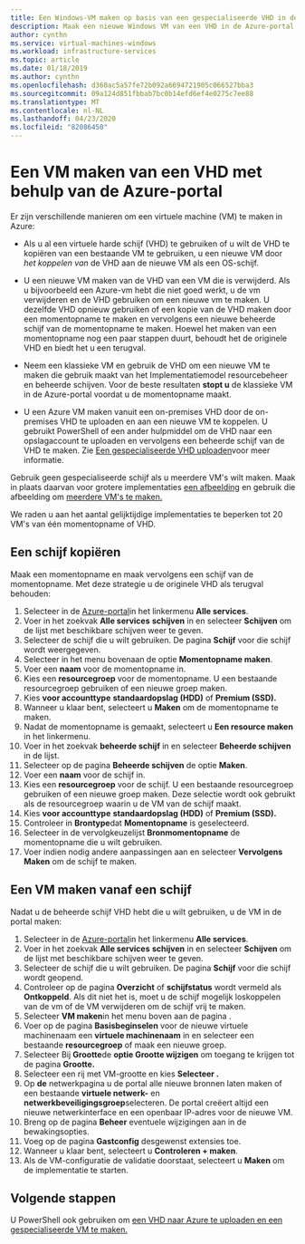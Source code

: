 ```yaml
---
title: Een Windows-VM maken op basis van een gespecialiseerde VHD in de Azure-portal
description: Maak een nieuwe Windows VM van een VHD in de Azure-portal.
author: cynthn
ms.service: virtual-machines-windows
ms.workload: infrastructure-services
ms.topic: article
ms.date: 01/18/2019
ms.author: cynthn
ms.openlocfilehash: d360ac5a57fe72b092a6694721905c066527bba3
ms.sourcegitcommit: 09a124d851fbbab7bc0b14efd6ef4e0275c7ee88
ms.translationtype: MT
ms.contentlocale: nl-NL
ms.lasthandoff: 04/23/2020
ms.locfileid: "82086450"
---
```

# <a name="create-a-vm-from-a-vhd-by-using-the-azure-portal"></a>Een VM maken van een VHD met behulp van de Azure-portal

Er zijn verschillende manieren om een virtuele machine (VM) te maken in Azure: 

- Als u al een virtuele harde schijf (VHD) te gebruiken of u wilt de VHD te kopiëren van een bestaande VM te gebruiken, u een nieuwe VM door *het koppelen van* de VHD aan de nieuwe VM als een OS-schijf. 

- U een nieuwe VM maken van de VHD van een VM die is verwijderd. Als u bijvoorbeeld een Azure-vm hebt die niet goed werkt, u de vm verwijderen en de VHD gebruiken om een nieuwe vm te maken. U dezelfde VHD opnieuw gebruiken of een kopie van de VHD maken door een momentopname te maken en vervolgens een nieuwe beheerde schijf van de momentopname te maken. Hoewel het maken van een momentopname nog een paar stappen duurt, behoudt het de originele VHD en biedt het u een terugval.

- Neem een klassieke VM en gebruik de VHD om een nieuwe VM te maken die gebruik maakt van het Implementatiemodel resourcebeheer en beheerde schijven. Voor de beste resultaten **stopt u** de klassieke VM in de Azure-portal voordat u de momentopname maakt.
 
- U een Azure VM maken vanuit een on-premises VHD door de on-premises VHD te uploaden en aan een nieuwe VM te koppelen. U gebruikt PowerShell of een ander hulpmiddel om de VHD naar een opslagaccount te uploaden en vervolgens een beheerde schijf van de VHD te maken. Zie [Een gespecialiseerde VHD uploaden](create-vm-specialized.md#option-2-upload-a-specialized-vhd)voor meer informatie. 

Gebruik geen gespecialiseerde schijf als u meerdere VM's wilt maken. Maak in plaats daarvan voor grotere implementaties [een afbeelding](capture-image-resource.md) en gebruik die afbeelding om [meerdere VM's te maken.](create-vm-generalized-managed.md)

We raden u aan het aantal gelijktijdige implementaties te beperken tot 20 VM's van één momentopname of VHD. 

## <a name="copy-a-disk"></a>Een schijf kopiëren

Maak een momentopname en maak vervolgens een schijf van de momentopname. Met deze strategie u de originele VHD als terugval behouden:

1. Selecteer in de [Azure-portal](https://portal.azure.com)in het linkermenu **Alle services**.
2. Voer in het zoekvak **Alle services** **schijven** in en selecteer **Schijven** om de lijst met beschikbare schijven weer te geven.
3. Selecteer de schijf die u wilt gebruiken. De pagina **Schijf** voor die schijf wordt weergegeven.
4. Selecteer in het menu bovenaan de optie **Momentopname maken**. 
5. Voer een **naam** voor de momentopname in.
6. Kies een **resourcegroep** voor de momentopname. U een bestaande resourcegroep gebruiken of een nieuwe groep maken.
7. Kies **voor accounttype** **standaardopslag (HDD)** of **Premium (SSD).**
8. Wanneer u klaar bent, selecteert u **Maken** om de momentopname te maken.
9. Nadat de momentopname is gemaakt, selecteert u **Een resource maken** in het linkermenu.
10. Voer in het zoekvak **beheerde schijf** in en selecteer **Beheerde schijven** in de lijst.
11. Selecteer op de pagina **Beheerde schijven** de optie **Maken**.
12. Voer een **naam** voor de schijf in.
13. Kies een **resourcegroep** voor de schijf. U een bestaande resourcegroep gebruiken of een nieuwe groep maken. Deze selectie wordt ook gebruikt als de resourcegroep waarin u de VM van de schijf maakt.
14. Kies **voor accounttype** **standaardopslag (HDD)** of **Premium (SSD).**
15. Controleer in **Brontype**dat **Momentopname** is geselecteerd.
16. Selecteer in de vervolgkeuzelijst **Bronmomentopname** de momentopname die u wilt gebruiken.
17. Voer indien nodig andere aanpassingen aan en selecteer **Vervolgens Maken** om de schijf te maken.

## <a name="create-a-vm-from-a-disk"></a>Een VM maken vanaf een schijf

Nadat u de beheerde schijf VHD hebt die u wilt gebruiken, u de VM in de portal maken:

1. Selecteer in de [Azure-portal](https://portal.azure.com)in het linkermenu **Alle services**.
2. Voer in het zoekvak **Alle services** **schijven** in en selecteer **Schijven** om de lijst met beschikbare schijven weer te geven.
3. Selecteer de schijf die u wilt gebruiken. De pagina **Schijf** voor die schijf wordt geopend.
4. Controleer op de pagina **Overzicht** of **schijfstatus** wordt vermeld als **Ontkoppeld**. Als dit niet het is, moet u de schijf mogelijk loskoppelen van de vm of de VM verwijderen om de schijf vrij te maken.
4. Selecteer **VM maken**in het menu boven aan de pagina .
5. Voer op de pagina **Basisbeginselen** voor de nieuwe virtuele machinenaam een **virtuele machinenaam** in en selecteer een bestaande **resourcegroep** of maak een nieuwe groep.
6. Selecteer Bij **Grootte**de **optie Grootte wijzigen** om toegang te krijgen tot de pagina **Grootte.**
7. Selecteer een rij met VM-grootte en kies **Selecteer .**
8. Op **de** netwerkpagina u de portal alle nieuwe bronnen laten maken of een bestaande **virtuele netwerk-** en **netwerkbeveiligingsgroep**selecteren. De portal creëert altijd een nieuwe netwerkinterface en een openbaar IP-adres voor de nieuwe VM. 
9. Breng op de pagina **Beheer** eventuele wijzigingen aan in de bewakingsopties.
10. Voeg op de pagina **Gastconfig** desgewenst extensies toe.
11. Wanneer u klaar bent, selecteert u **Controleren + maken**. 
12. Als de VM-configuratie de validatie doorstaat, selecteert u **Maken** om de implementatie te starten.


## <a name="next-steps"></a>Volgende stappen

U PowerShell ook gebruiken om [een VHD naar Azure te uploaden en een gespecialiseerde VM te maken.](create-vm-specialized.md)


